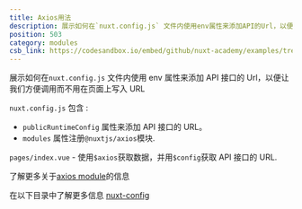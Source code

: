 ```yaml
---
title: Axios用法
description: 展示如何在`nuxt.config.js` 文件内使用env属性来添加API的Url，以便让我们方便调用，而不用在页面上写入URL
position: 503
category: modules
csb_link: https://codesandbox.io/embed/github/nuxt-academy/examples/tree/master/modules/axios-usage?fontsize=14&hidenavigation=1&module=%2Fnuxt.config.js&theme=dark&view=editor
---
```


展示如何在`nuxt.config.js` 文件内使用 env 属性来添加 API 接口的 Url，以便让我们方便调用而不用在页面上写入 URL

<example-intro></example-intro>

`nuxt.config.js` 包含 :

- `publicRuntimeConfig` 属性来添加 API 接口的 URL。
- `modules` 属性注册`@nuxtjs/axios`模块.

`pages/index.vue` - 使用`$axios`获取数据，并用`$config`获取 API 接口的 URL.

<base-alert type="next">

了解更多关于[axios module](https://axios.nuxtjs.org/)的信息

</base-alert>

<base-alert type="next">

在以下目录中了解更多信息 [nuxt-config](/docs/2.x/directory-structure/nuxt-config)

</base-alert>

<code-sandbox :src="csb_link"></code-sandbox>
